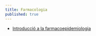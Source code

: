 ```yaml
---
title: Farmacologia
published: true
---
```

- [Introducció a la farmacoepidemiologia](https://jepcastel.github.io/presentacions/slides-farmacoepidemiologia.html)

